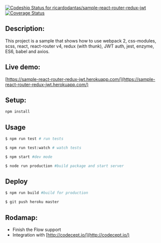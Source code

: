 [ ![Codeship Status for ricardodantas/sample-react-router-redux-jwt](https://app.codeship.com/projects/a231ed90-1cbb-0135-858e-0ec2c05f0faf/status?branch=master)](https://app.codeship.com/projects/220092) [![Coverage Status](https://coveralls.io/repos/github/ricardodantas/sample-react-router-redux-jwt/badge.svg?branch=master)](https://coveralls.io/github/ricardodantas/sample-react-router-redux-jwt?branch=master)

## Description:
This project is a sample that shows how to use webpack 2, css-modules, scss, react, react-router v4, redux (with thunk), JWT auth, jest, enzyme, ES6, babel and axios.

## Live demo:
[https://sample-react-router-redux-jwt.herokuapp.com/](https://sample-react-router-redux-jwt.herokuapp.com/)

## Setup:

```sh
npm install
```

## Usage

```sh
$ npm run test # run tests

$ npm run test:watch # watch tests

$ npm start #dev mode

$ node run production #build package and start server
```

## Deploy
```sh
$ npm run build #build for production

$ git push heroku master
```

## Rodamap:
* Finish the Flow support
* Integration with [http://codecept.io/](http://codecept.io/)
